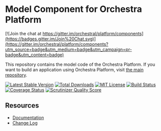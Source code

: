 Model Component for Orchestra Platform
==============

[![Join the chat at https://gitter.im/orchestral/platform/components](https://badges.gitter.im/Join%20Chat.svg)](https://gitter.im/orchestral/platform/components?utm_source=badge&utm_medium=badge&utm_campaign=pr-badge&utm_content=badge)

This repository contains the model code of the Orchestra Platform. If you want to build an application using Orchestra Platform, visit [the main repository](https://github.com/orchestral/platform).

[![Latest Stable Version](https://img.shields.io/github/release/orchestral/model.svg?style=flat-square)](https://packagist.org/packages/orchestra/model)
[![Total Downloads](https://img.shields.io/packagist/dt/orchestra/model.svg?style=flat-square)](https://packagist.org/packages/orchestra/model)
[![MIT License](https://img.shields.io/packagist/l/orchestra/model.svg?style=flat-square)](https://packagist.org/packages/orchestra/model)
[![Build Status](https://img.shields.io/travis/orchestral/model/3.4.svg?style=flat-square)](https://travis-ci.org/orchestral/model)
[![Coverage Status](https://img.shields.io/coveralls/orchestral/model/3.4.svg?style=flat-square)](https://coveralls.io/r/orchestral/model?branch=3.4)
[![Scrutinizer Quality Score](https://img.shields.io/scrutinizer/g/orchestral/model/3.4.svg?style=flat-square)](https://scrutinizer-ci.com/g/orchestral/model/)

## Resources

* [Documentation](http://orchestraplatform.com/docs/latest/components/model)
* [Change Log](http://orchestraplatform.com/docs/latest/components/model/changes#v3-4)
